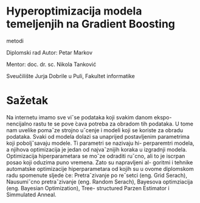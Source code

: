 # Hyperoptimizacija modela temeljenjih na Gradient Boosting
metodi

Diplomski rad Autor: Petar Markov

Mentor: doc. dr. sc. Nikola Tanković

Sveučilište Jurja Dobrile u Puli, Fakultet informatike

# Sažetak

Na internetu imamo sve viˇse podataka koji svakim danom ekspo-
nencijalno rastu te se pove ́cava potreba za obradom tih podataka. U
tome nam uvelike pomaˇze strojno uˇcenje i modeli koji se koriste za
obradu podataka. Svaki od modela dolazi sa unaprijed postavljenim
parametrima koji poboljˇsavaju modele. Ti parametri se nazivaju hi-
perparemtri modela, a njihova optimizacija je jedan od najvaˇznijih
koraka u izgradnji modela.
Optimizacija hiperparametara se moˇze odraditi ruˇcno, ali to je
iscrpan posao koji oduzima puno vremena. Zato su napravljeni al-
goritmi i tehnike automatske optimizacije hiperparametara od kojih
su u ovome diplomskom radu spomenute sljede ́ce: Pretraˇzivanje po
reˇsetci (eng. Grid Serach), Nausumiˇcno pretraˇzivanje (eng. Random
Serach), Bayesova optimziacija (eng. Bayesian Optimization), Tree-
structured Parzen Estimator i Simmulated Anneal.
